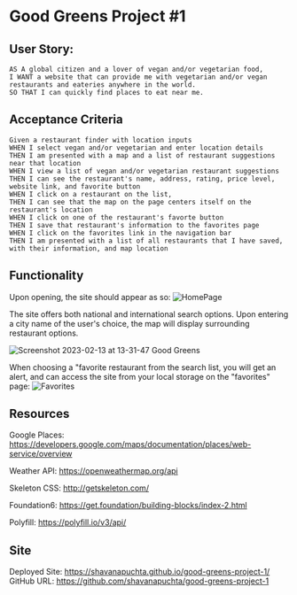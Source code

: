 # Good Greens Project #1

## User Story:

```
AS A global citizen and a lover of vegan and/or vegetarian food,
I WANT a website that can provide me with vegetarian and/or vegan restaurants and eateries anywhere in the world.
SO THAT I can quickly find places to eat near me.
```

## Acceptance Criteria

```
Given a restaurant finder with location inputs
WHEN I select vegan and/or vegetarian and enter location details
THEN I am presented with a map and a list of restaurant suggestions near that location
WHEN I view a list of vegan and/or vegetarian restaurant suggestions
THEN I can see the restaurant's name, address, rating, price level, website link, and favorite button
WHEN I click on a restaurant on the list,
THEN I can see that the map on the page centers itself on the restaurant's location
WHEN I click on one of the restaurant's favorte button
THEN I save that restaurant's information to the favorites page
WHEN I click on the favorites link in the navigation bar
THEN I am presented with a list of all restaurants that I have saved, with their information, and map location
```
## Functionality 
Upon opening, the site should appear as so:
![HomePage](./docs/images/good-greens-port.png)

The site offers both national and international search options. Upon entering a city name of the user's choice, the map will display surrounding restaurant options.

![Screenshot 2023-02-13 at 13-31-47 Good Greens](https://user-images.githubusercontent.com/119015927/218579255-9fa23255-8300-4d07-a3db-a547010336b4.png)

When choosing a "favorite restaurant from the search list, you will get an alert, and can access the site from your local storage on the "favorites" page:
![Favorites](./docs/images/favorites.png)

## Resources
Google Places: https://developers.google.com/maps/documentation/places/web-service/overview

Weather API: https://openweathermap.org/api

Skeleton CSS: http://getskeleton.com/

Foundation6: https://get.foundation/building-blocks/index-2.html

Polyfill: https://polyfill.io/v3/api/

## Site

Deployed Site: https://shavanapuchta.github.io/good-greens-project-1/
GitHub URL: https://github.com/shavanapuchta/good-greens-project-1


